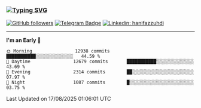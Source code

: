 ### [![Typing SVG](https://readme-typing-svg.herokuapp.com?font=lato&size=22&lines=Hi+There+👋)](https://git.io/typing-svg) 

[![GitHub followers](https://img.shields.io/github/followers/hanifazzuhdi?label=Follow&style=social)](https://github.com/hanifazzuhdi/?tab=follow) 
[![Telegram Badge](https://img.shields.io/badge/-hanif0198-blue?style=social&logo=telegram&link=https://www.t.me/hanif0198/)](https://www.t.me/hanif0198/) 
[![Linkedin: hanifazzuhdi](https://img.shields.io/badge/-hanifazzuhdi-blue?style=flat-square&logo=Linkedin&logoColor=white&link=https://www.linkedin.com/in/hanif-az-zuhdi-69688019b/)](https://www.linkedin.com/in/hanif-az-zuhdi-69688019b/) 

<hr/>

<!--START_SECTION:waka-->
**I'm an Early 🐤** 

```text
🌞 Morning                12938 commits       ███████████░░░░░░░░░░░░░░   44.59 % 
🌆 Daytime                12679 commits       ███████████░░░░░░░░░░░░░░   43.69 % 
🌃 Evening                2314 commits        ██░░░░░░░░░░░░░░░░░░░░░░░   07.97 % 
🌙 Night                  1087 commits        █░░░░░░░░░░░░░░░░░░░░░░░░   03.75 % 
```



 Last Updated on 17/08/2025 01:06:01 UTC
<!--END_SECTION:waka-->
